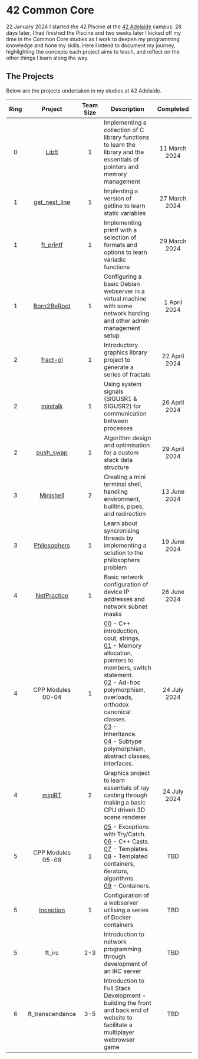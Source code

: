 # 42 Common Core
22 January 2024 I started the 42 Piscine at the [42 Adelaide](https://www.42adel.org.au/) campus. 28 days later, I had finished the Piscine and two weeks later I kicked off my time in the Common Core studies as I work to deepen my programming knowledge and hone my skills. Here I intend to document my journey, highlighting the concepts each project aims to teach, and reflect on the other things I learn along the way.

## The Projects
Below are the projects undertaken in my studies at 42 Adelaide.

| Ring | Project | Team Size | Description | Completed |
| :--: | :-----: | :-------: | ----------- | :-------: |
| 0 | [Libft](projects/00-Libft.md) | 1 | Implementing a collection of C library functions to learn the library and the essentials of pointers and memory management | 11 March 2024|
| 1 | [get_next_line](projects/01-get_next_line.md) | 1 | Implenting a version of getline to learn static variables | 27 March 2024|
| 1 | [ft_printf](projects/01-ft_printf.md) | 1 | Implementing printf with a selection of formats and options to learn variadic functions | 29 March 2024 |
| 1 | [Born2BeRoot](projects/01-Born2BeRoot.md) | 1 |Configuring a basic Debian webserver in a virtual machine with some network harding and other admin management setup | 1 April 2024 |
| 2 | [fract-ol](projects/02-fractol.md) | 1 | Introductory graphics library project to generate a series of fractals | 22 April 2024 |
| 2 | [minitalk](projects/02-minitalk.md) | 1 | Using system signals (SIGUSR1 & SIGUSR2) for communication between processes | 26 April 2024 |
| 2 | [push_swap](projects/02-push_swap.md) | 1 | Algorithm design and optimisation for a custom stack data structure | 29 April 2024 |
| 3 | [Minishell](projects/03-Minishell.md) | 2 | Creating a mini terminal shell, handling environment, builtins, pipes, and redirection | 13 June 2024 |
| 3 | [Philosophers](projects/03-Philosophers.md) | 1 | Learn about syncronising threads by implementing a solution to the philosophers problem | 19 June 2024 |
| 4 | [NetPractice](projects/04-NetPractice.md) | 1 | Basic network configuration of device IP addresses and network subnet masks | 26 June 2024 |
| 4 | CPP Modules <br> 00-04 | 1 | [00](projects/CPP%20Modules/04-CPP_Module_00.md) - C++ introduction, cout, strings. <br> [01](projects/CPP%20Modules/04-CPP_Module_01.md) - Memory allocation, pointers to members, switch statement. <br> [02](projects/CPP%20Modules/04-CPP_Module_02.md) - Ad-hoc polymorphism, overloads, orthodox canonical classes. <br> [03](projects/CPP%20Modules/04-CPP_Module_03.md) - Inheritance. <br>[04](projects/CPP%20Modules/04-CPP_Module_04.md) - Subtype polymorphism, abstract classes, interfaces. | 24 July 2024 |
| 4 | [miniRT](projects/04-miniRT.md) | 2 | Graphics project to learn essentials of ray casting through making a basic CPU driven 3D scene renderer | 24 July 2024 |
| 5 | CPP Modules <br> 05-09 | 1 | [05](projects/CPP%20Modules/05-CPP_Module_05.md) - Exceptions with Try/Catch. <br> [06](projects/CPP%20Modules/05-CPP_Module_06.md) - C++ Casts. <br> [07](projects/CPP%20Modules/05-CPP_Module_07.md) - Templates. <br> [08](projects/CPP%20Modules/05-CPP_Module_08.md) - Templated containers, iterators, algorithms. <br> [09](projects/CPP%20Modules/05-CPP_Module_09.md) - Containers.  | TBD |
| 5 | [Inception](projects/05-Inception.md) | 1 | Configuration of a webserver utilising a series of Docker containers | TBD |
| 5 | ft_irc | 2-3 | Introduction to network programming through development of an IRC server | TBD |
| 6 | ft_transcendance | 3-5 | Introduction to Full Stack Development - building the front and back end of website to facilitate a multiplayer webrowser game | TBD |
